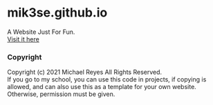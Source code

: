 # mik3se.github.io  
A Website Just For Fun.  
[Visit it here](https://mik3se.github.io)  
### Copyright  
Copyright (c) 2021 Michael Reyes All Rights Reserved.  
If you go to my school, you can use this code in projects, if copying is allowed, and can also use this as a template for your own website.  
Otherwise, permission must be given.
